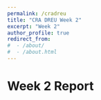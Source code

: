 ```yaml
---
permalink: /cradreu
title: "CRA DREU Week 2"
excerpt: "Week 2"
author_profile: true
redirect_from: 
#  - /about/
#  - /about.html
---
```


Week 2 Report
======